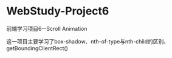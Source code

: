 # WebStudy-Project6
前端学习项目6--Scroll Animation

这一项目主要学习了box-shadow、nth-of-type与nth-child的区别、getBoundingClientRect()